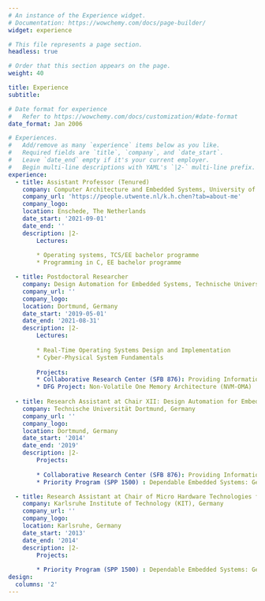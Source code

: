 ```yaml
---
# An instance of the Experience widget.
# Documentation: https://wowchemy.com/docs/page-builder/
widget: experience

# This file represents a page section.
headless: true

# Order that this section appears on the page.
weight: 40

title: Experience
subtitle:

# Date format for experience
#   Refer to https://wowchemy.com/docs/customization/#date-format
date_format: Jan 2006

# Experiences.
#   Add/remove as many `experience` items below as you like.
#   Required fields are `title`, `company`, and `date_start`.
#   Leave `date_end` empty if it's your current employer.
#   Begin multi-line descriptions with YAML's `|2-` multi-line prefix.
experience:
  - title: Assistant Professor (Tenured)
    company: Computer Architecture and Embedded Systems, University of Twente
    company_url: 'https://people.utwente.nl/k.h.chen?tab=about-me'
    company_logo: 
    location: Enschede, The Netherlands
    date_start: '2021-09-01'
    date_end: ''
    description: |2-
        Lectures:
        
        * Operating systems, TCS/EE bachelor programme
        * Programming in C, EE bachelor programme

  - title: Postdoctoral Researcher 
    company: Design Automation for Embedded Systems, Technische Universität Dortmund
    company_url: ''
    company_logo: 
    location: Dortmund, Germany
    date_start: '2019-05-01'
    date_end: '2021-08-31'
    description: |2-
        Lectures:
        
        * Real-Time Operating Systems Design and Implementation
        * Cyber-Physical System Fundamentals
        
        Projects:
        * Collaborative Research Center (SFB 876): Providing Information by Resource-Constrained
        * DFG Project: Non-Volatile One Memory Architecture (NVM-OMA)
        
  - title: Research Assistant at Chair XII: Design Automation for Embedded Systems
    company: Technische Universität Dortmund, Germany
    company_url: ''
    company_logo: 
    location: Dortmund, Germany
    date_start: '2014'
    date_end: '2019'
    description: |2-
        Projects:
        
        * Collaborative Research Center (SFB 876): Providing Information by Resource-Constrained
        * Priority Program (SPP 1500) : Dependable Embedded Systems: Generating and Executing Dependable Application Software on UnReliable Embedded Systems

  - title: Research Assistant at Chair of Micro Hardware Technologies for Automation
    company: Karlsruhe Institute of Technology (KIT), Germany
    company_url: ''
    company_logo: 
    location: Karlsruhe, Germany
    date_start: '2013'
    date_end: '2014'
    description: |2-
        Projects:
        
        * Priority Program (SPP 1500) : Dependable Embedded Systems: Generating and Executing Dependable Application Software on UnReliable Embedded Systems
design:
  columns: '2'
---
```

